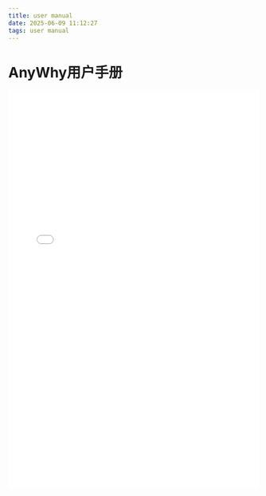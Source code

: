 ```yaml
---
title: user manual
date: 2025-06-09 11:12:27
tags: user manual
---
```


# AnyWhy用户手册

<embed src="./pdfs/AnyWhy_user_manual.pdf" width="100%" height="800" type="application/pdf">
